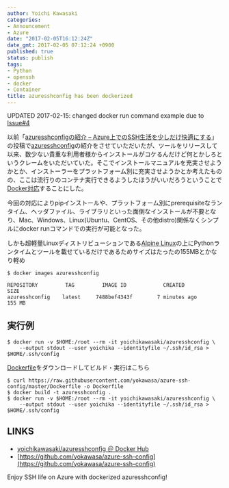 ```yaml
---
author: Yoichi Kawasaki
categories:
- Announcement
- Azure
date: "2017-02-05T16:12:24Z"
date_gmt: 2017-02-05 07:12:24 +0900
published: true
status: publish
tags:
- Python
- openssh
- docker
- Container
title: azuresshconfig has been dockerized
---
```


UPDATED 2017-02-15: changed docker run command example due to [Issue#4](https://github.com/yokawasa/azure-ssh-config/issues/4)

以前「[azuresshconfigの紹介 &ndash; Azure上でのSSH生活を少しだけ快適にする](http://unofficialism.info/posts/azuresshconfig/)」の投稿で[azuresshconfig](https://github.com/yokawasa/azure-ssh-config)の紹介をさせていただいたが、ツールをリリースして以来、数少ない貴重な利用者様からインストールがコケるんだけど何とかしろというクレームをいただいていた。そこでインストールマニュアルを充実させようかとか、インストーラーをプラットフォーム別に充実させようかとか考えたものの、ここは流行りのコンテナ実行できるようしたほうがいいだろうということで[Docker対応](https://hub.docker.com/r/yoichikawasaki/azuresshconfig/)することにした。

今回の対応によりpipインストールや、プラットフォーム別にprerequisiteなランタイム、ヘッダファイル、ライブラリといった面倒なインストールが不要となり、Mac、Windows、Linux(Ubuntu、CentOS、その他distro)関係なくシンプルにdocker runコマンドでの実行が可能となった。

しかも超軽量Linuxディストリビューションである[Alpine Linux](https://alpinelinux.org/)の上にPythonランタイムとツールを載せているだけであるためサイズはたったの155MBとかなり軽め

```shell
$ docker images azuresshconfig

REPOSITORY         TAG         IMAGE ID            CREATED             SIZE
azuresshconfig    latest     7488bef4343f        7 minutes ago       155 MB
```

## 実行例

```shell
$ docker run -v $HOME:/root --rm -it yoichikawasaki/azuresshconfig \
    --output stdout --user yoichika --identityfile ~/.ssh/id_rsa > $HOME/.ssh/config
```

[Dockerfile](https://github.com/yokawasa/azure-ssh-config/blob/master/Dockerfile)をダウンロードしてビルド・実行はこちら

```
$ curl https://raw.githubusercontent.com/yokawasa/azure-ssh-config/master/Dockerfile -o Dockerfile
$ docker build -t azuresshconfig .
$ docker run -v $HOME:/root --rm -it yoichikawasaki/azuresshconfig \
    --output stdout --user yoichika --identityfile ~/.ssh/id_rsa > $HOME/.ssh/config
```

## LINKS

- [yoichikawasaki/azuresshconfig ＠ Docker Hub](https://hub.docker.com/r/yoichikawasaki/azuresshconfig/)
- [https://github.com/yokawasa/azure-ssh-config](https://github.com/yokawasa/azure-ssh-config)

Enjoy SSH life on Azure with dockerized azuresshconfig!

